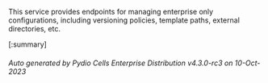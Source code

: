 






This service provides endpoints for managing enterprise only configurations, including versioning policies, template paths, external directories, etc.

[:summary]

###### Auto generated by Pydio Cells Enterprise Distribution v4.3.0-rc3 on 10-Oct-2023
